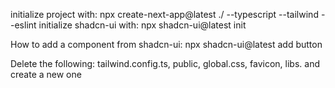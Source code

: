 initialize project with: npx create-next-app@latest ./ --typescript --tailwind --eslint 
initialize shadcn-ui with: npx shadcn-ui@latest init 

How to add a component from shadcn-ui: npx shadcn-ui@latest add button

Delete the following: tailwind.config.ts, public, global.css, favicon, libs. and create a new one 